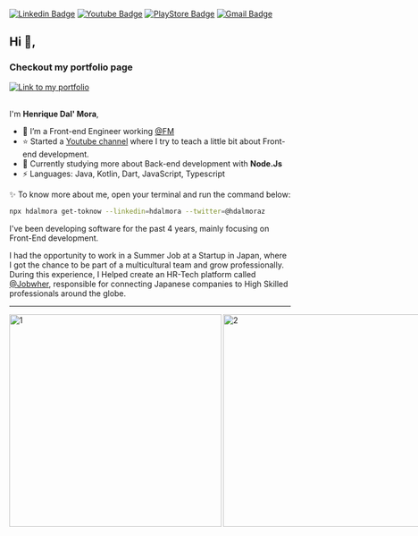 [![Linkedin Badge](https://img.shields.io/badge/-hdalmora-blue?style=flat&logo=Linkedin&logoColor=white&link=https://www.linkedin.com/in/hdalmora/)](https://www.linkedin.com/in/hdalmora/) [![Youtube Badge](https://img.shields.io/badge/-Henrique%20Dal%20Mora-red?style=flat&labelColor=red&logo=Youtube&link=https://www.youtube.com/channel/UCprZCa_GMFQZx37aWNSuvFA/)](https://www.youtube.com/channel/UCprZCa_GMFQZx37aWNSuvFA/) [![PlayStore Badge](https://img.shields.io/badge/My%20Apps%20in-Google%20Play%20Store-green?style=flat&logo=android&logoColor=white&link=https://play.google.com/store/apps/developer?id=Henrique+Dal+Mora&hl=pt_BR/)](https://play.google.com/store/apps/developer?id=Henrique+Dal+Mora&hl=pt_BR/) [![Gmail Badge](https://img.shields.io/badge/-hdalmora.dev@gmail.com-c14438?style=flat&logo=Gmail&logoColor=white&link=mailto:hdalmora.dev@gmail.com)](mailto:hdalmora.dev@gmail.com)

## Hi 👋, 

### Checkout my portfolio page
<a href="https://henriquedalmora.netlify.app/" target="_blank">
    <img alt="Link to my portfolio" src="https://img.shields.io/static/v1?label&message=open+portfolio&color=f44336&style=for-the-badge" />
</a>
</br></br>

I'm <strong>Henrique Dal' Mora</strong>,

- 🔨 I’m a Front-end Engineer working [@FM](https://www.linkedin.com/company/fm-co/mycompany/)
- ⭐ Started a [Youtube channel](https://www.youtube.com/c/HenriqueDalMora) where I try to teach a little bit about Front-end development.
- 🎉 Currently studying more about Back-end development with <strong>Node.Js</strong>
- ⚡ Languages: Java, Kotlin, Dart, JavaScript, Typescript

:sparkles: To know more about me, open your terminal and run the command below:

```bash
npx hdalmora get-toknow --linkedin=hdalmora --twitter=@hdalmoraz
```

I've been developing software for the past 4 years, mainly focusing on Front-End development.

I had the opportunity to work in a Summer Job at a Startup in Japan, where I got the chance to be part of a multicultural team and grow professionally. During this experience, I Helped create an HR-Tech platform called [@Jobwher](https://jobwher.com/en), responsible for connecting Japanese companies to High Skilled professionals around the globe.

---

<div style="display:flex; flex-direction: row; align-items: center; justify-content: space-around">
   <img width="380px" align="left" alt="1" src="https://github-readme-stats.vercel.app/api?username=hdalmora&show_icons=true&theme=dracula&count_private=true" />
   <img width="380px" align="left" alt="2" src="https://github-readme-stats.vercel.app/api/top-langs/?username=hdalmora&count_private=true&langs_count=4&layout=compact&theme=dracula&hide=html,tsql,css,plpgsql,objective-c" />
</div>
